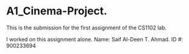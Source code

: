 # A1_Cinema-Project.

This is the submission for the first assignment of the CS1102 lab.

I worked on this assignment alone.
Name: Saif Al-Deen T. Ahmad.
ID #: 900233694
